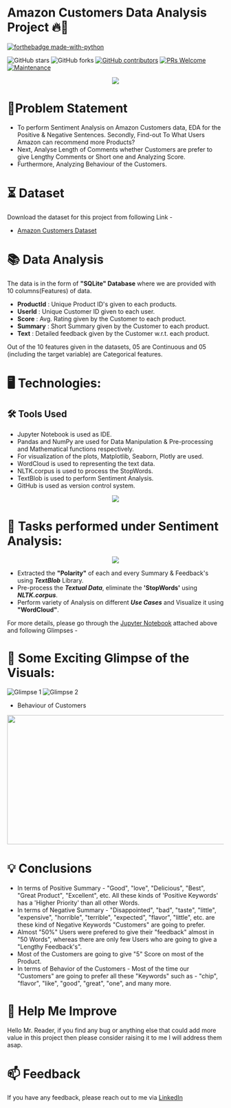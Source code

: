 
# Amazon Customers Data Analysis Project 🔥🍁

<p align="center">

  [![forthebadge made-with-python](http://ForTheBadge.com/images/badges/made-with-python.svg)](https://www.python.org/)
  
  ![GitHub stars](https://img.shields.io/github/stars/Lokesh-Attarde/Amazon_Customers_Data_Analysis)
  ![GitHub forks](https://img.shields.io/github/forks/Lokesh-Attarde/Amazon_Customers_Data_Analysis)
  [![GitHub contributors](https://img.shields.io/github/contributors/Lokesh-Attarde/Amazon_Customers_Data_Analysis.svg)](https://GitHub.com/Lokesh-Attarde/Amazon_Customers_Data_Analysis/graphs/contributors/)
  [![PRs Welcome](https://img.shields.io/badge/PRs-welcome-brightgreen.svg?style=flat-square)](http://makeapullrequest.com)
  [![Maintenance](https://img.shields.io/badge/Maintained%3F-yes-green.svg)](https://GitHub.com/Naereen/StrapDown.js/graphs/commit-activity)
</p>  

<p align="center">
  <img src="https://user-images.githubusercontent.com/84115928/142349256-b8571a8e-d75e-42e8-a9c0-8d1af09a7d73.jpg">
</p>

# 📝Problem Statement

- To perform Sentiment Analysis on Amazon Customers data, EDA for the Positive & Negative Sentences. Secondly, Find-out To What Users Amazon can recommend more Products?
- Next, Analyse Length of Comments whether Customers are prefer to give Lengthy Comments or Short one and Analyzing Score.
- Furthermore, Analyzing Behaviour of the Customers.

# ⏳ Dataset
Download the dataset for this project from following Link -
* [Amazon Customers Dataset](https://drive.google.com/file/d/1AIkvkTer9OoomvER69RSLol16k7A4xZ6/view?usp=sharing)

# 📚 Data Analysis
The data is in the form of **"SQLite" Database** where we are provided with 10 columns(Features) of data.

* **ProductId** : Unique Product ID's given to each products.
* **UserId** : Unique Customer ID given to each user.
* **Score** : Avg. Rating given by the Customer to each product.
* **Summary** : Short Summary given by the Customer to each product.
* **Text** : Detailed feedback given by the Customer w.r.t. each product.

Out of the 10 features given in the datasets, 05 are Continuous and 05 (including the target variable) are Categorical features.

# 🖥️ Technologies:
## 🛠️ Tools Used
* Jupyter Notebook is used as IDE.
* Pandas and NumPy are used for Data Manipulation & Pre-processing and Mathematical functions respectively.
* For visualization of the plots, Matplotlib, Seaborn, Plotly are used.
* WordCloud is used to representing the text data.
* NLTK.corpus is used to process the StopWords.
* TextBlob is used to perform Sentiment Analysis.
* GitHub is used as version control system.

<p align="center">
  <img src="https://user-images.githubusercontent.com/84115928/142146950-3081ea19-cd90-4999-8f67-728ceb57ac8a.png">
</p>

# 🎉 Tasks performed under Sentiment Analysis:
<p align="center">
  <img src="https://user-images.githubusercontent.com/84115928/142443073-646c4a34-ed77-460b-becf-3b6976201339.gif">
</p>

* Extracted the **"Polarity"** of each and every Summary & Feedback's using ***TextBlob*** Library.
* Pre-process the ***Textual Data***, eliminate the **'StopWords'** using ***NLTK.corpus***. 
* Perform variety of Analysis on different ***Use Cases*** and Visualize it using **"WordCloud"**. 

For more details, please go through the [Jupyter Notebook](https://drive.google.com/file/d/1eTKLGeFMZR2IJij8V3qjMSuO9PnCvsHG/view?usp=sharing) attached above and following Glimpses -

# 🌱 Some Exciting Glimpse of the Visuals:
![Glimpse 1](https://user-images.githubusercontent.com/84115928/142457948-9626a04a-4e51-4f47-a5f9-4c2a0564d700.gif)
![Glimpse 2](https://user-images.githubusercontent.com/84115928/142457991-11f27fb1-8ced-49e7-bd12-10893373cecd.gif)
* Behaviour of Customers
<p align="center">
  <img width="600" height="300" src="https://user-images.githubusercontent.com/84115928/142458029-9bbf8b08-b6a2-47b5-b44e-516afba8acb5.JPG">
</p>

# 💡 Conclusions
* In terms of Positive Summary - "Good", "love", "Delicious", "Best", "Great Product", "Excellent", etc. All these kinds of 'Positive Keywords' has a 'Higher Priority' than all other Words.
* In terms of Negative Summary - "Disappointed", "bad", "taste", "little", "expensive", "horrible", "terrible", "expected", "flavor", "little", etc. are these kind of Negative Keywords "Customers" are going to prefer.
* Almost "50%" Users were prefered to give their "feedback" almost in "50 Words", whereas there are only few Users who are going to give a "Lengthy Feedback's".
* Most of the Customers are going to give "5" Score on most of the Product.
* In terms of Behavior of the Customers - Most of the time our "Customers" are going to prefer all these "Keywords" such as - "chip", "flavor", "like", "good", "great", "one", and many more.

# 🎉 Help Me Improve
Hello Mr. Reader, if you find any bug or anything else that could add more value in this project then please consider raising it to me I will address them asap.
  
# 📫 Feedback
If you have any feedback, please reach out to me via [LinkedIn](https://www.linkedin.com/in/lokesh-attarde-145086141/)
